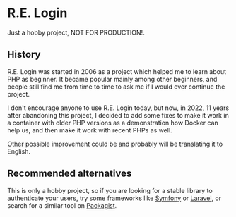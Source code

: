 # R.E. Login

Just a hobby project, NOT FOR PRODUCTION!.

## History

R.E. Login was started in 2006 as a project which helped me to learn about PHP as beginner.
It became popular mainly among other beginners, and people still find me from time to time
to ask me if I would ever continue the project.

I don't encourage anyone to use R.E. Login today, but now, in 2022, 11 years after abandoning this project,
I decided to add some fixes to make it work in a container with older PHP versions as a demonstration
how Docker can help us, and then make it work with recent PHPs as well.

Other possible improvement could be and probably will be translating it to English.

## Recommended alternatives

This is only a hobby project, so if you are looking for a stable library to authenticate your users,
try some frameworks like [Symfony](https://symfony.com/) or [Laravel](https://laravel.com/),
or search for a similar tool on [Packagist](https://packagist.org/).